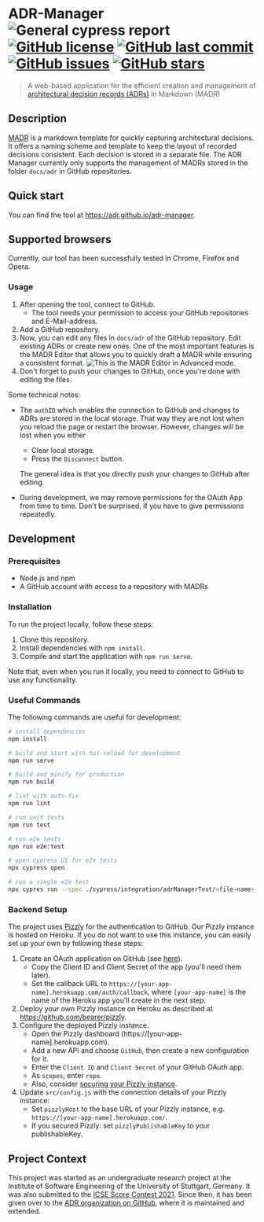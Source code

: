 # ADR-Manager ![General cypress report](https://github.com/adr/adr-manager/workflows/General%20cypress%20report/badge.svg?branch=cypress-integration) [![GitHub license](https://img.shields.io/github/license/adr/adr-manager)](https://github.com/adr/adr-manager/blob/main/LICENSE) [![GitHub last commit](https://img.shields.io/github/last-commit/adr/adr-manager)](https://github.com/adr/adr-manager/commits/main) [![GitHub issues](https://img.shields.io/github/issues/adr/adr-manager)](https://github.com/adr/adr-manager/issues) [![GitHub stars](https://img.shields.io/github/stars/adr/adr-manager)](https://github.com/adr/adr-manager/stargazers)

> A web-based application for the efficient creation and management of [architectural decision records (ADRs)](https://adr.github.io) in Markdown (MADR)


## Description

[MADR](https://adr.github.io/madr/) is a markdown template for quickly capturing architectural decisions.
It offers a naming scheme and template to keep the layout of recorded decisions consistent. 
Each decision is stored in a separate file.
The ADR Manager currently only supports the management of MADRs stored in the folder `docs/adr` in GitHub repositories.

## Quick start

You can find the tool at https://adr.github.io/adr-manager.

## Supported browsers

Currently, our tool has been successfully tested in Chrome, Firefox and Opera.

### Usage

1. After opening the tool, connect to GitHub. 
    - The tool needs your permission to access your GitHub repositories and E-Mail-address.
2. Add a GitHub repository.
3. Now, you can edit any files in `docs/adr` of the GitHub repository. Edit existing ADRs or create new ones. 
   One of the most important features is the MADR Editor that allows you to quickly draft a MADR while ensuring a consistent format.
   ![](docs/screenshots/editor-advanced-mode.png "This is the MADR Editor in Advanced mode.")
4. Don't forget to push your changes to GitHub, once you're done with editing the files.

Some technical notes:
- The `authID` which enables the connection to GitHub and changes to ADRs are stored in the local storage. 
  That way they are not lost when you reload the page or restart the browser. 
  However, changes will be lost when you either
    - Clear local storage.
    - Press the `Disconnect` button.
  
  The general idea is that you directly push your changes to GitHub after editing.
- During development, we may remove permissions for the OAuth App from time to time. 
  Don't be surprised, if you have to give permissions repeatedly. 


## Development

### Prerequisites

- Node.js and npm
- A GitHub account with access to a repository with MADRs

### Installation

To run the project locally, follow these steps:

1. Clone this repository.
2. Install dependencies with `npm install`.
3. Compile and start the application with `npm run serve`.

Note that, even when you run it locally, you need to connect to GitHub to use any functionality.

### Useful Commands

The following commands are useful for development:

```bash
# install dependencies
npm install

# build and start with hot-reload for development
npm run serve

# build and minify for production
npm run build

# lint with auto-fix
npm run lint

# run unit tests
npm run test

# run e2e tests
npm run e2e:test

# open cypress UI for e2e tests
npx cypress open

# run a single e2e test
npx cypres run --spec ./cypress/integration/adrManagerTest/<file-name>
```

### Backend Setup

The project uses [Pizzly](https://github.com/bearer/pizzly) for the authentication to GitHub.
Our Pizzly instance is hosted on Heroku. 
If you do not want to use this instance, you can easily set up your own by following these steps:

1. Create an OAuth application on GitHub (see [here](https://docs.github.com/en/github-ae@latest/developers/apps/creating-an-oauth-app)).
   - Copy the Client ID and Client Secret of the app (you'll need them later).
   - Set the callback URL to `https://[your-app-name].herokuapp.com/auth/callback`, where `[your-app-name]` is the name of the Heroku app you'll create in the next step.
1. Deploy your own Pizzly instance on Heroku as described at https://github.com/bearer/pizzly.
2. Configure the deployed Pizzly instance.
   - Open the Pizzly dashboard (https://[your-app-name].herokuapp.com).
   - Add a new API and choose `GitHub`, then create a new configuration for it.
   - Enter the `Client ID` and `Client Secret` of your GitHub OAuth app.
   - As `scopes`, enter `repo`.
   - Also, consider [securing your Pizzly instance](https://github.com/Bearer/Pizzly/blob/master/docs/securing-your-instance.md).
3. Update `src/config.js` with the connection details of your Pizzly instance:
   - Set `pizzlyHost` to the base URL of your Pizzly instance, e.g. `https://[your-app-name].herokuapp.com/`.
   - If you secured Pizzly: set `pizzlyPublishableKey` to your publishableKey.

## Project Context

This project was started as an undergraduate research project at the Institute of Software Engineering of the University of Stuttgart, Germany.
It was also submitted to the [ICSE Score Contest 2021](https://conf.researchr.org/home/icse-2021/score-2021).
Since then, it has been given over to the [ADR organization on GitHub](https://github.com/adr), where it is maintained and extended.
